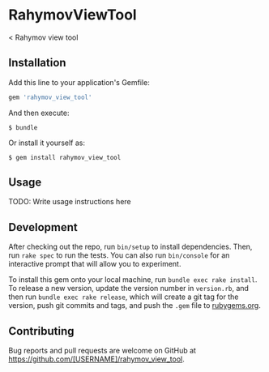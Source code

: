 # RahymovViewTool

< Rahymov view tool

## Installation

Add this line to your application's Gemfile:

```ruby
gem 'rahymov_view_tool'
```

And then execute:

    $ bundle

Or install it yourself as:

    $ gem install rahymov_view_tool

## Usage

TODO: Write usage instructions here

## Development

After checking out the repo, run `bin/setup` to install dependencies. Then, run `rake spec` to run the tests. You can also run `bin/console` for an interactive prompt that will allow you to experiment.

To install this gem onto your local machine, run `bundle exec rake install`. To release a new version, update the version number in `version.rb`, and then run `bundle exec rake release`, which will create a git tag for the version, push git commits and tags, and push the `.gem` file to [rubygems.org](https://rubygems.org).

## Contributing

Bug reports and pull requests are welcome on GitHub at https://github.com/[USERNAME]/rahymov_view_tool.
